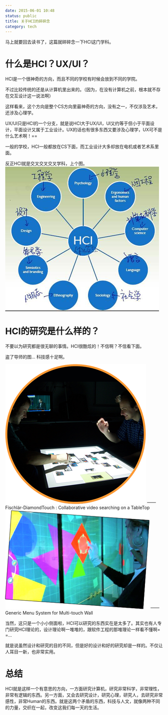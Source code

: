 ```yaml
---
date: 2015-06-01 10:48
status: public
title: 关于HCI的碎碎念
category: tech
---
```


马上就要回去读书了，这篇就碎碎念一下HCI这门学科。

# 什么是HCI？UX/UI？

HCI是一个很神奇的方向，而且不同的学校有时候会放到不同的学院。

不过比较传统的还是从计算机里出来的。（因为，在没有计算机之前，根本就不存在交互设计这一说法啊）

这样看来，这个方向是整个CS方向里最神奇的方向，没有之一，不仅涉及艺术，还涉及心理学。

UX/UI只是HCI的一个分支，就是说HCI大于UX/UI，UI又约等于但小于平面设计，平面设计又属于工业设计。UX的话也有很多东西又要涉及心理学，UX可不是什么艺术啊！==

一般的学校，HCI一般都放在CS下面，而工业设计大多却放在电机或者艺术系里面。

反正HCI就是交叉交叉交叉学科，上个图。
![HCI](/images/fe270d57365902f02fe8729b10e298b0_b.jpg "HCI")

# HCI的研究是什么样的？

不要以为研究都是很无聊的事情。HCI很酷炫的！不信啊？不信看下面。

盗了导师的图... 科技感十足啊。

![Collaborative video searching on a TableTop](/images/84f10b67d440db062d93894ad3f6daf3_b.jpg "Collaborative video searching on a TableTop")
—— Físchlár-DiamondTouch : Collaborative video searching on a TableTop
![Generic Menu System for Multi-touch Wall](/images/50754e12c4a3f1acfd4171e5fb74f104_b.jpg "Generic Menu System for Multi-touch Wall")
—— Generic Menu System for Multi-touch Wall

当然，这只是一个小小侧面啦，HCI可以研究的东西实在是太多了。其实也有人专门研究HCI理论的，设计理论啊一堆堆的，跟软件工程的那堆理论一样看不懂啊= =...

就是说虽然设计和研究的目的不同，但是好的设计和好的研究却是一样的。不仅让人耳目一新，也非常实用。

# 总结

HCI就是这样一个有意思的方向，一方面研究计算机，研究非常科学，非常理性，非常有逻辑的东西。另一方面，又会去研究设计，研究心理，研究人，去研究非常感性，非常Human的东西。就是这两个矛盾的东西，科技与人文，就像两种不同的力量，交织在一起，改变这我们每一天的生活。
